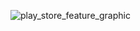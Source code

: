 
![play_store_feature_graphic](https://github.com/MDRocket/.github/assets/10619880/2f2550ea-cb9f-483f-9782-7ffb827fb758)
